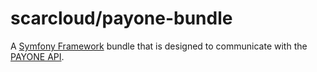 # scarcloud/payone-bundle

A [Symfony Framework](https://symfony.com) bundle that is designed to communicate with the [PAYONE API](https://docs.payone.com/display/public/PLATFORM/API+Home).